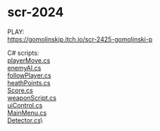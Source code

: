 # scr-2024

PLAY:\
https://gomolinskip.itch.io/scr-2425-gomolinski-p

C# scripts:\
[playerMove.cs](Assets/playerMove.cs)\
[enemyAI.cs](Assets/enemyAI.cs)\
[followPlayer.cs](Assets/followPlayer.cs)\
[heathPoints.cs](Assets/heathPoints.cs)\
[Score.cs](Assets/Score.cs)\
[weaponScript.cs](Assets/weaponScript.cs)\
[uiControl.cs](Assets/uiControl.cs)\
[MainMenu.cs](Assets/MainMenu.cs)\
[Detector.cs](Assets/Detector.cs)\


